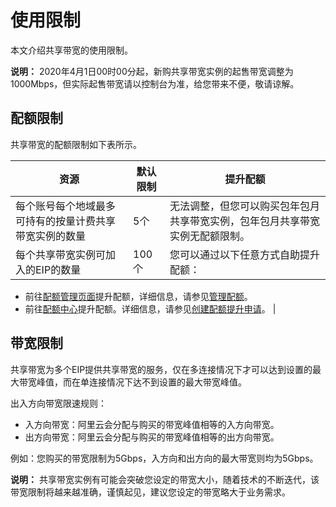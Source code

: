 # 使用限制

本文介绍共享带宽的使用限制。

**说明：** 2020年4月1日00时00分起，新购共享带宽实例的起售带宽调整为1000Mbps，但实际起售带宽请以控制台为准，给您带来不便，敬请谅解。

## 配额限制

共享带宽的配额限制如下表所示。

|资源|默认限制|提升配额|
|--|----|----|
|每个账号每个地域最多可持有的按量计费共享带宽实例的数量|5个|无法调整，但您可以购买包年包月共享带宽实例，包年包月共享带宽实例无配额限制。|
|每个共享带宽实例可加入的EIP的数量|100个|您可以通过以下任意方式自助提升配额：

-   前往[配额管理页面](https://vpc.console.aliyun.com/quota)提升配额，详细信息，请参见[管理配额](/cn.zh-CN/用户指南/管理配额.md)。
-   前往[配额中心](https://quotas.console.aliyun.com)提升配额。详细信息，请参见[创建配额提升申请]()。 |

## 带宽限制

共享带宽为多个EIP提供共享带宽的服务，仅在多连接情况下才可以达到设置的最大带宽峰值，而在单连接情况下达不到设置的最大带宽峰值。

出入方向带宽限速规则：

-   入方向带宽：阿里云会分配与购买的带宽峰值相等的入方向带宽。
-   出方向带宽：阿里云会分配与购买的带宽峰值相等的出方向带宽。

例如：您购买的带宽限制为5Gbps，入方向和出方向的最大带宽则均为5Gbps。

**说明：** 共享带宽实例有可能会突破您设定的带宽大小，随着技术的不断迭代，该带宽限制将越来越准确，谨慎起见，建议您设定的带宽略大于业务需求。

